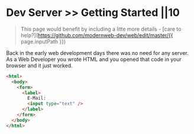 # Dev Server >> Getting Started ||10

> This page would benefit by including a litte more details - [care to help?](https://github.com/modernweb-dev/web/edit/master/{{ page.inputPath }})

Back in the early web development days there was no need for any server.
As a Web Developer you wrote HTML and you opened that code in your browser and it just worked.

```html
<html>
  <body>
    <form>
      <label>
        E-Mail:
        <input type="text" />
      </label>
    </form>
  </body>
</html>
```
